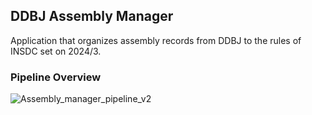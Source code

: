 ## DDBJ Assembly Manager

Application that organizes assembly records from DDBJ to the rules of INSDC set on 2024/3.

### Pipeline Overview

![Assembly_manager_pipeline_v2](https://github.com/ddbj/ddbj_curator_assistant/assets/85154564/7328000d-18e4-456f-98a1-a273afbea212)
